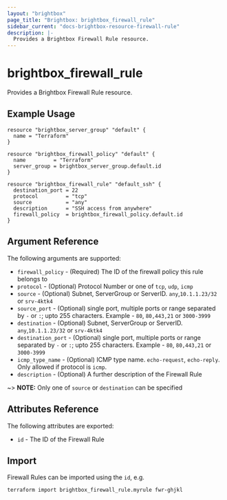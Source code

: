 ```yaml
---
layout: "brightbox"
page_title: "Brightbox: brightbox_firewall_rule"
sidebar_current: "docs-brightbox-resource-firewall-rule"
description: |-
  Provides a Brightbox Firewall Rule resource.
---
```


# brightbox\_firewall\_rule

Provides a Brightbox Firewall Rule resource.

## Example Usage

```hcl
resource "brightbox_server_group" "default" {
  name = "Terraform"
}

resource "brightbox_firewall_policy" "default" {
  name         = "Terraform"
  server_group = brightbox_server_group.default.id
}

resource "brightbox_firewall_rule" "default_ssh" {
  destination_port = 22
  protocol         = "tcp"
  source           = "any"
  description      = "SSH access from anywhere"
  firewall_policy  = brightbox_firewall_policy.default.id
}

```

## Argument Reference

The following arguments are supported:

* `firewall_policy` - (Required) The ID of the firewall policy this rule belongs to
* `protocol` - (Optional) Protocol Number or one of `tcp`, `udp`, `icmp`
* `source` - (Optional) Subnet, ServerGroup or ServerID. `any`,`10.1.1.23/32` or `srv-4ktk4`
* `source_port` - (Optional) single port, multiple ports or range separated by `-` or `:`; upto 255 characters. Example - `80`, `80,443,21` or `3000-3999`
* `destination` - (Optional) Subnet, ServerGroup or ServerID. `any`,`10.1.1.23/32` or `srv-4ktk4`
* `destination_port` - (Optional) single port, multiple ports or range separated by `-` or `:`; upto 255 characters. Example - `80`, `80,443,21` or `3000-3999`
* `icmp_type_name` - (Optional) ICMP type name. `echo-request`, `echo-reply`. Only allowed if protocol is `icmp`.
* `description` - (Optional) A further description of the Firewall Rule

~> **NOTE:** Only one of `source` or `destination` can be specified

## Attributes Reference

The following attributes are exported:

* `id` - The ID of the Firewall Rule

## Import

Firewall Rules can be imported using the `id`, e.g.

```
terraform import brightbox_firewall_rule.myrule fwr-ghjkl
```
